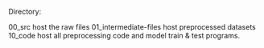 Directory: 

00_src host the raw files 
01_intermediate-files host preprocessed datasets
10_code host all preprocessing code and model train & test programs.
